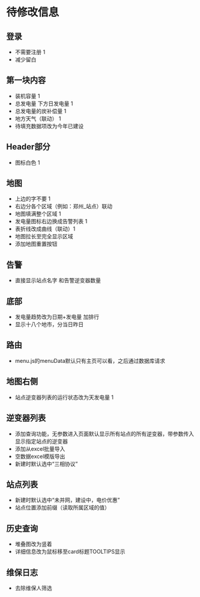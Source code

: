 # 待修改信息

## 登录

* 不需要注册 1
* 减少留白

## 第一块内容

* 装机容量 1
* 总发电量  下方日发电量 1
* 总发电量的炭补偿量 1
* 地方天气（联动） 1
* 待填充数据项改为今年已建设

## Header部分

* 图标白色 1

## 地图

* 上边的字不要 1
* 右边分各个区域（例如：郑州_站点）联动
* 地图填满整个区域 1
* 发电量图标右边换成告警列表 1
* 表折线改成曲线（联动）1
* 地图拉长至完全显示区域
* 添加地图重置按钮

## 告警  

* 直接显示站点名字 和告警逆变器数量

## 底部  

* 发电量趋势改为日期+发电量 加排行
* 显示十八个地市，分当日昨日

## 路由

* menu.js的menuData默认只有主页可以看，之后通过数据库请求

## 地图右侧

* 站点逆变器列表的运行状态改为天发电量 1

## 逆变器列表

* 添加查询功能，无参数进入页面默认显示所有站点的所有逆变器，带参数传入显示指定站点的逆变器
* 添加从excel批量导入
* 空数据excel模版导出
* 新建时默认选中“三相协议”

## 站点列表

* 新建时默认选中“未并网，建设中，电价优惠”
* 站点位置添加前缀（读取所属区域的值）

## 历史查询

* 堆叠图改为竖着
* 详细信息改为鼠标移至card标题TOOLTIPS显示

## 维保日志

* 去除维保人筛选